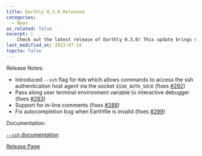 ```yaml
---
title: Earthly 0.3.6 Released
categories:
  - News
as_related: false
excerpt: |
    Check out the latest release of Earthly 0.3.6! This update brings new features like enhanced command access and support for in-line comments. Don't miss out on the improved autocompletion and user terminal environment variable pass-along.
last_modified_at: 2023-07-14
topcta: false
---
```


Release Notes:

- Introduced `--ssh` flag for `RUN` which allows commands to access the ssh authentication host agent via the socket `$SSH_AUTH_SOCK` (fixes [#292](https://github.com/earthly/earthly/pull/292))
- Pass along user terminal environment variable to interactive debugger (fixes [#293](https://github.com/earthly/earthly/pull/293))
- Support for in-line comments (fixes [#288](https://github.com/earthly/earthly/pull/288))
- Fix autocompletion bug when Earthfile is invalid (fixes [#299](https://github.com/earthly/earthly/pull/299))

Documentation:

[`--ssh` documentation](https://docs.earthly.dev/earthfile)

[Release Page](https://github.com/earthly/earthly/releases/tag/v0.3.6)
